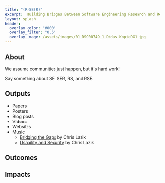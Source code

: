 ```yaml
---
title: "(R)SE(R)"
excerpt:  Building Bridges Between Software Engineering Research and Research Software Engineering Communities
layout: splash
header:
  overlay_color: "#000"
  overlay_filter: "0.5"
  overlay_image: /assets/images/01_DSC00749_1_Didas KopieDG1.jpg
---
```

## About

We assume communities just happen, but it's hard work!

Say something about SE, SER, RS, and RSE.

## Outputs

* Papers
* Posters
* Blog posts
* Videos
* Websites
* Music
  - [Bridging the Gaps](/assets/music/Bridging%20the%20Gaps.mp3) by Chris Lazik
  - [Usability and Security](/assets/music/Usability%20and%20Security.mp3) by Chris Lazik

## Outcomes

## Impacts
